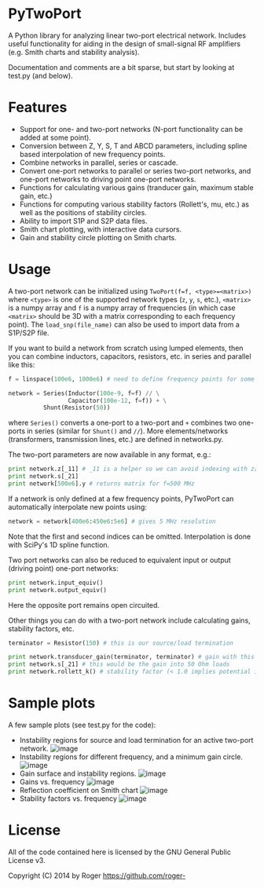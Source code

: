 PyTwoPort
=========

A Python library for analyzing linear two-port electrical network. Includes useful functionality for aiding in the design of small-signal RF amplifiers (e.g. Smith charts and stability analysis).

Documentation and comments are a bit sparse, but start by looking at test.py (and below).

Features
=========

* Support for one- and two-port networks (N-port functionality can be added at some point).
* Conversion between Z, Y, S, T and ABCD parameters, including spline based interpolation of new frequency points.
* Combine networks in parallel, series or cascade.
* Convert one-port networks to parallel or series two-port networks, and one-port networks to driving point one-port networks.
* Functions for calculating various gains (tranducer gain, maximum stable gain, etc.)
* Functions for computing various stability factors (Rollett's, mu, etc.) as well as the positions of stability circles.
* Ability to import S1P and S2P data files.
* Smith chart plotting, with interactive data cursors.
* Gain and stability circle plotting on Smith charts.

Usage
=========

A two-port network can be initialized using `TwoPort(f=f, <type>=<matrix>)` where `<type>` is one of the supported
network types (`z`, `y`, `s`, etc.), `<matrix>` is a numpy array and `f` is a numpy array of frequencies (in which case
`<matrix>` should be 3D with a matrix corresponding to each frequency point). The `load_snp(file_name)` can also be
used to import data from a S1P/S2P file.

If you want to build a network from scratch using lumped elements, then you can combine inductors, capacitors,
resistors, etc. in series and parallel like this:

```python
f = linspace(100e6, 1000e6) # need to define frequency points for some devices

network = Series(Inductor(100e-9, f=f) // \
                 Capacitor(100e-12, f=f)) + \
          Shunt(Resistor(50))
```

where `Series()` converts a one-port to a two-port and `+` combines two one-ports in series (similar for `Shunt()` and `//`). More
elements/networks (transformers, transmission lines, etc.) are defined in networks.py.

The two-port parameters are now available in any format, e.g.:

```python
print network.z[_11] # _11 is a helper so we can avoid indexing with z[:, 0, 0]
print network.s[_21]
print network[500e6].y # returns matrix for f=500 MHz
```

If a network is only defined at a few frequency points, PyTwoPort can automatically interpolate new points using:

```python
network = network[400e6:450e6:5e6] # gives 5 MHz resolution
```

Note that the first and second indices can be omitted. Interpolation is done with SciPy's 1D spline function.

Two port networks can also be reduced to equivalent input or output (driving point) one-port networks:

```python
print network.input_equiv()
print network.output_equiv()
```

Here the opposite port remains open circuited.

Other things you can do with a two-port network include calculating gains, stability factors, etc.

```python
terminator = Resistor(150) # this is our source/load termination

print network.transducer_gain(terminator, terminator) # gain with this termination
print network.s[_21] # this would be the gain into 50 Ohm loads
print network.rollett_k() # stability factor (< 1.0 implies potential instability)
```

Sample plots
=========

A few sample plots (see test.py for the code):

* Instability regions for source and load termination for an active two-port network.
![image](http://i.imgur.com/4Jduvhq.png)
* Instability regions for different frequency, and a minimum gain circle.
![image](http://i.imgur.com/z4I0RfC.png)
* Gain surface and instability regions.
![image](http://i.imgur.com/NVDWINe.png)
* Gains vs. frequency
![image](http://i.imgur.com/xw9HkZ5.png)
* Reflection coefficient on Smith chart
![image](http://i.imgur.com/Oh4HyTW.png)
* Stability factors vs. frequency
![image](http://i.imgur.com/LwxYfIt.png)

License
=========
All of the code contained here is licensed by the GNU General Public License v3.

Copyright (C) 2014 by Roger https://github.com/roger-
